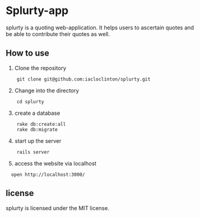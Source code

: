 # Splurty-app

splurty is a quoting web-application. It helps users to ascertain quotes and be able to contribute their quotes as well.

How to use
----------
1. Clone the repository
```shell
    git clone git@github.com:iacloclinton/splurty.git
```    

2. Change into the directory
```shell 
    cd splurty
 ``` 
3. create a database
``` 
    rake db:create:all
    rake db:migrate
``` 
4. start up the server

``` 
    rails server
``` 
   
  5. access the website via localhost
  ``` 
    open http://localhost:3000/
  ``` 
license
-------
 splurty is licensed under the MIT license. 



